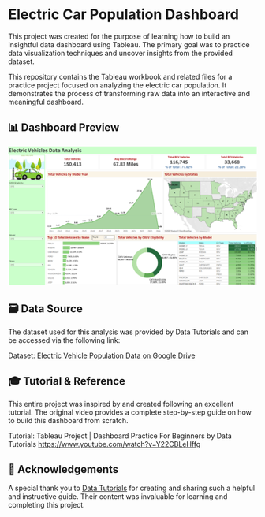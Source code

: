 # Electric Car Population Dashboard 

This project was created for the purpose of learning how to build an insightful data dashboard using Tableau. The primary goal was to practice data visualization techniques and uncover insights from the provided dataset.

This repository contains the Tableau workbook and related files for a practice project focused on analyzing the electric car population. It demonstrates the process of transforming raw data into an interactive and meaningful dashboard.

## 📊 Dashboard Preview
 ![Dashboard Preview](EV_Dashboard.png)

## 🗃️ Data Source
The dataset used for this analysis was provided by Data Tutorials and can be accessed via the following link:

Dataset: [Electric Vehicle Population Data on Google Drive](https://drive.google.com/drive/folders/1YviyK5J_0LS9yBb2lNh2Fyap1xlyec7W)

## 🎓 Tutorial & Reference
This entire project was inspired by and created following an excellent tutorial. The original video provides a complete step-by-step guide on how to build this dashboard from scratch.

Tutorial: Tableau Project | Dashboard Practice For Beginners by Data Tutorials https://www.youtube.com/watch?v=Y22CBLeHffg

## 🙏 Acknowledgements
A special thank you to [Data Tutorials](https://www.youtube.com/@datatutorials1) for creating and sharing such a helpful and instructive guide. Their content was invaluable for learning and completing this project.

